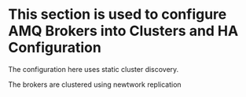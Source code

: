 # This section is used to configure AMQ Brokers into Clusters and HA Configuration

The configuration here uses static cluster discovery.

The brokers are clustered using newtwork replication
